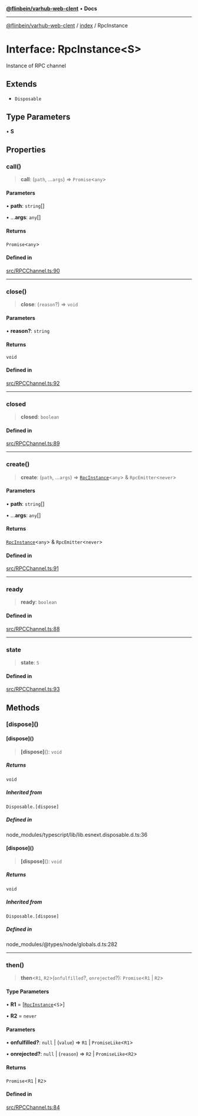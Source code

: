 [**@flinbein/varhub-web-clent**](../../README.md) • **Docs**

***

[@flinbein/varhub-web-clent](../../modules.md) / [index](../README.md) / RpcInstance

# Interface: RpcInstance\<S\>

Instance of RPC channel

## Extends

- `Disposable`

## Type Parameters

• **S**

## Properties

### call()

> **call**: (`path`, ...`args`) => `Promise`\<`any`\>

#### Parameters

• **path**: `string`[]

• ...**args**: `any`[]

#### Returns

`Promise`\<`any`\>

#### Defined in

[src/RPCChannel.ts:90](https://github.com/flinbein/varhub-web-client/blob/5849e057250037e1be4f38ff522ce95c9f4e116a/src/RPCChannel.ts#L90)

***

### close()

> **close**: (`reason`?) => `void`

#### Parameters

• **reason?**: `string`

#### Returns

`void`

#### Defined in

[src/RPCChannel.ts:92](https://github.com/flinbein/varhub-web-client/blob/5849e057250037e1be4f38ff522ce95c9f4e116a/src/RPCChannel.ts#L92)

***

### closed

> **closed**: `boolean`

#### Defined in

[src/RPCChannel.ts:89](https://github.com/flinbein/varhub-web-client/blob/5849e057250037e1be4f38ff522ce95c9f4e116a/src/RPCChannel.ts#L89)

***

### create()

> **create**: (`path`, ...`args`) => [`RpcInstance`](RpcInstance.md)\<`any`\> & `RpcEmitter`\<`never`\>

#### Parameters

• **path**: `string`[]

• ...**args**: `any`[]

#### Returns

[`RpcInstance`](RpcInstance.md)\<`any`\> & `RpcEmitter`\<`never`\>

#### Defined in

[src/RPCChannel.ts:91](https://github.com/flinbein/varhub-web-client/blob/5849e057250037e1be4f38ff522ce95c9f4e116a/src/RPCChannel.ts#L91)

***

### ready

> **ready**: `boolean`

#### Defined in

[src/RPCChannel.ts:88](https://github.com/flinbein/varhub-web-client/blob/5849e057250037e1be4f38ff522ce95c9f4e116a/src/RPCChannel.ts#L88)

***

### state

> **state**: `S`

#### Defined in

[src/RPCChannel.ts:93](https://github.com/flinbein/varhub-web-client/blob/5849e057250037e1be4f38ff522ce95c9f4e116a/src/RPCChannel.ts#L93)

## Methods

### \[dispose\]()

#### \[dispose\]()

> **\[dispose\]**(): `void`

##### Returns

`void`

##### Inherited from

`Disposable.[dispose]`

##### Defined in

node\_modules/typescript/lib/lib.esnext.disposable.d.ts:36

#### \[dispose\]()

> **\[dispose\]**(): `void`

##### Returns

`void`

##### Inherited from

`Disposable.[dispose]`

##### Defined in

node\_modules/@types/node/globals.d.ts:282

***

### then()

> **then**\<`R1`, `R2`\>(`onfulfilled`?, `onrejected`?): `Promise`\<`R1` \| `R2`\>

#### Type Parameters

• **R1** = [[`RpcInstance`](RpcInstance.md)\<`S`\>]

• **R2** = `never`

#### Parameters

• **onfulfilled?**: `null` \| (`value`) => `R1` \| `PromiseLike`\<`R1`\>

• **onrejected?**: `null` \| (`reason`) => `R2` \| `PromiseLike`\<`R2`\>

#### Returns

`Promise`\<`R1` \| `R2`\>

#### Defined in

[src/RPCChannel.ts:84](https://github.com/flinbein/varhub-web-client/blob/5849e057250037e1be4f38ff522ce95c9f4e116a/src/RPCChannel.ts#L84)
